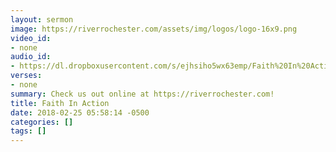 ```yaml
---
layout: sermon
image: https://riverrochester.com/assets/img/logos/logo-16x9.png
video_id:
- none
audio_id:
- https://dl.dropboxusercontent.com/s/ejhsiho5wx63emp/Faith%20In%20Action.mp3?dl=0
verses:
- none
summary: Check us out online at https://riverrochester.com!
title: Faith In Action
date: 2018-02-25 05:58:14 -0500
categories: []
tags: []
---
```

